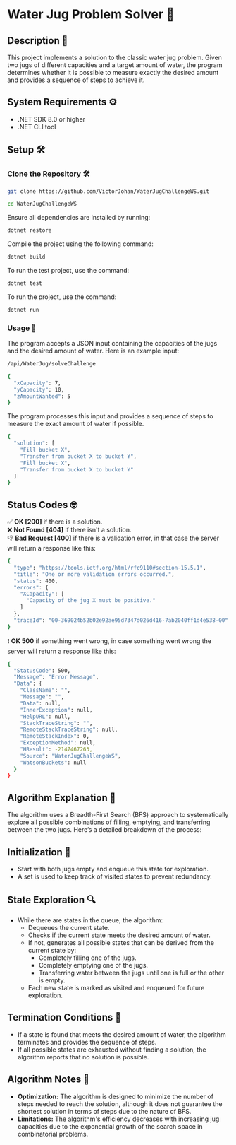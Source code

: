 # Water Jug Problem Solver 🧩

## Description 📝

This project implements a solution to the classic water jug problem. Given two jugs of different capacities and a target amount of water, the program determines whether it is possible to measure exactly the desired amount and provides a sequence of steps to achieve it.

## System Requirements ⚙️

- .NET SDK 8.0 or higher
- .NET CLI tool

## Setup 🛠️

### Clone the Repository 🛠️
```bash
git clone https://github.com/VictorJohan/WaterJugChallengeWS.git

cd WaterJugChallengeWS
```
Ensure all dependencies are installed by running:
```bash
dotnet restore
```
Compile the project using the following command:

```bash
dotnet build
```
To run the test project, use the command:
```bash
dotnet test
```
To run the project, use the command:
```bash
dotnet run
```
### Usage 📖

The program accepts a JSON input containing the capacities of the jugs and the desired amount of water. Here is an example input:

```bash
/api/WaterJug/solveChallenge
```

```bash
{
  "xCapacity": 7,
  "yCapacity": 10,
  "zAmountWanted": 5
}
```
The program processes this input and provides a sequence of steps to measure the exact amount of water if possible.

```bash
{
  "solution": [
    "Fill bucket X",
    "Transfer from bucket X to bucket Y",
    "Fill bucket X",
    "Transfer from bucket X to bucket Y"
  ]
}
```
## Status Codes 🤓
✅ <b>OK [200]</b> if there is a solution.<br>
❌ <b>Not Found [404]</b> if there isn't a solution.<br>
👎 <b>Bad Request [400]</b> if there is a validation error, in that case the server will return a response like this:
```bash
{
  "type": "https://tools.ietf.org/html/rfc9110#section-15.5.1",
  "title": "One or more validation errors occurred.",
  "status": 400,
  "errors": {
    "XCapacity": [
      "Capacity of the jug X must be positive."
    ]
  },
  "traceId": "00-369024b52b02e92ae95d7347d026d416-7ab2040ff1d4e538-00"
}
```
❗ <b>OK 500</b> if something went wrong, in case something went wrong the server will return a response like this:
```bash
{
  "StatusCode": 500,
  "Message": "Error Message",
  "Data": {
    "ClassName": "",
    "Message": "",
    "Data": null,
    "InnerException": null,
    "HelpURL": null,
    "StackTraceString": "",
    "RemoteStackTraceString": null,
    "RemoteStackIndex": 0,
    "ExceptionMethod": null,
    "HResult": -2147467263,
    "Source": "WaterJugChallengeWS",
    "WatsonBuckets": null
  }
}
```


## Algorithm Explanation 🧠

The algorithm uses a Breadth-First Search (BFS) approach to systematically explore all possible combinations of filling, emptying, and transferring between the two jugs. Here’s a detailed breakdown of the process:

## Initialization 🚀

* Start with both jugs empty and enqueue this state for exploration.
* A set is used to keep track of visited states to prevent redundancy.

## State Exploration 🔍

* While there are states in the queue, the algorithm:
  * Dequeues the current state.
  * Checks if the current state meets the desired amount of water.
  * If not, generates all possible states that can be derived from the current state by:
      * Completely filling one of the jugs.
      * Completely emptying one of the jugs.
      * Transferring water between the jugs until one is full or the other is empty.
  * Each new state is marked as visited and enqueued for future exploration.
  
## Termination Conditions 📜
* If a state is found that meets the desired amount of water, the algorithm terminates and provides the sequence of steps.
* If all possible states are exhausted without finding a solution, the algorithm reports that no solution is possible.
  
## Algorithm Notes 🦿
* <b>Optimization:</b> The algorithm is designed to minimize the number of steps needed to reach the solution, although it does not guarantee the shortest solution in terms of steps due to the nature of BFS.
* <b>Limitations:</b> The algorithm's efficiency decreases with increasing jug capacities due to the exponential growth of the search space in combinatorial problems.
